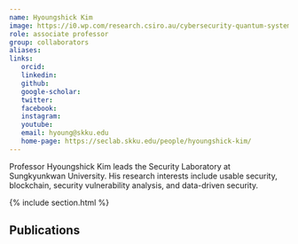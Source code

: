 ```yaml
---
name: Hyoungshick Kim
image: https://i0.wp.com/research.csiro.au/cybersecurity-quantum-systems/wp-content/uploads/sites/113/2019/11/Dr-Hyoungshick-Kim-e1574132886907.jpg?w=840&ssl=1
role: associate professor
group: collaborators
aliases:
links:
   orcid: 
   linkedin: 
   github: 
   google-scholar: 
   twitter: 
   facebook: 
   instagram: 
   youtube: 
   email: hyoung@skku.edu
   home-page: https://seclab.skku.edu/people/hyoungshick-kim/
---
```


Professor Hyoungshick Kim leads the Security Laboratory at Sungkyunkwan University. His research interests include usable security, blockchain, security vulnerability analysis, and data-driven security.

{% include section.html %}
## Publications
